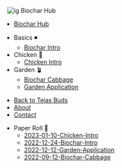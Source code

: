 
&nbsp;&nbsp;![ig](https://tejasbuds.com/images/logo-small.png) Biochar Hub

* [Biochar Hub](./)
- Basics :black_medium_small_square:
  - [Biochar Intro](basics/2022-12-24-Biochar-Intro)
- Chicken :baby_chick:
  - [Chicken Intro](chicken/2023-01-10-Chicken-Intro)
- Garden :potted_plant:
  - [Biochar Cabbage](garden/2022-09-12-Biochar-Cabbage)
  - [Garden Application](garden/2022-12-12-Garden-Application)
* [Back to Tejas Buds](https://tejasbuds.com/)
* [About](https://tejasbuds.com/about.html)
* [Contact](./contact/)
- Paper Roll :scroll:
  - [2023-01-10-Chicken-Intro](chicken/2023-01-10-Chicken-Intro)
  - [2022-12-24-Biochar-Intro](basics/2022-12-24-Biochar-Intro)
  - [2022-12-12-Garden-Application](garden/2022-12-12-Garden-Application)
  - [2022-09-12-Biochar-Cabbage](garden/2022-09-12-Biochar-Cabbage)